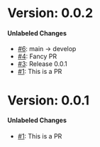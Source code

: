 # Version: 0.0.2


#### Unlabeled Changes

* [#6](https://github.com/rjgill/test/pull/6): main -> develop
* [#4](https://github.com/rjgill/test/pull/4): Fancy PR
* [#3](https://github.com/rjgill/test/pull/3): Release 0.0.1
* [#1](https://github.com/rjgill/test/pull/1): This is a PR


# Version: 0.0.1


#### Unlabeled Changes

* [#1](https://github.com/rjgill/test/pull/1): This is a PR



